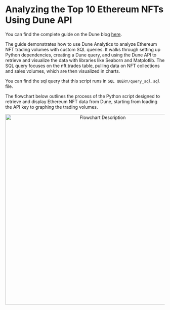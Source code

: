 # Analyzing the Top 10 Ethereum NFTs Using Dune API

You can find the complete guide on the Dune blog [here](https://dune.com/blog/complete-guide-analyzing-the-top-10-ethereum-nfts-using-dune-api).

The guide demonstrates how to use Dune Analytics to analyze Ethereum NFT trading volumes with custom SQL queries. It walks through setting up Python dependencies, creating a Dune query, and using the Dune API to retrieve and visualize the data with libraries like Seaborn and Matplotlib. The SQL query focuses on the nft.trades table, pulling data on NFT collections and sales volumes, which are then visualized in charts.

You can find the sql query that this script runs in `SQL QUERY/query_sql.sql` file.

The flowchart below outlines the process of the Python script designed to retrieve and display Ethereum NFT data from Dune, starting from loading the API key to graphing the trading volumes.
<p align="center">
  <img src="https://github.com/Toufik-BHM/Top-10-Ethereum-NFTs-with-Dune-Analytics-API/assets/157906071/ef2ece8f-de53-4761-af12-dcc31274d430" alt="Flowchart Description" width="600"/>
</p>
